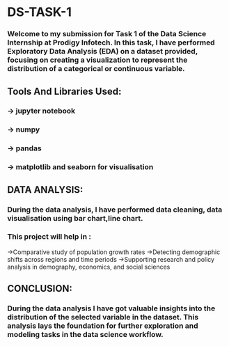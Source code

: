 # DS-TASK-1
### Welcome to my submission for Task 1 of the Data Science Internship at Prodigy Infotech. In this task, I have performed Exploratory Data Analysis (EDA) on a dataset provided, focusing on creating a visualization to represent the distribution of a categorical or continuous variable.
## Tools And Libraries Used:
### -> jupyter notebook
### -> numpy
### -> pandas
### -> matplotlib and seaborn for visualisation
## DATA ANALYSIS:
### During the data analysis, I have performed data cleaning, data visualisation using bar chart,line chart.
### This project will help in :
  ->Comparative study of population growth rates
  ->Detecting demographic shifts across regions and time periods
  ->Supporting research and policy analysis in demography, economics, and social sciences
## CONCLUSION:
### During the data analysis I have got valuable insights into the distribution of the selected variable in the dataset. This analysis lays the foundation for further exploration and modeling tasks in the data science workflow.
